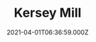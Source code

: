 ---
date: 2021-04-01T06:36:59.000Z
title: Kersey Mill
latitude: 52.061554541717676
longitude: 0.9333377129848771
url: http://www.thevenueatkerseymill.co.uk
category: checkin
---